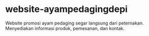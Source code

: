 # website-ayampedagingdepi
Website promosi ayam pedaging segar langsung dari peternakan. Menyediakan informasi produk, pemesanan, dan kontak.
